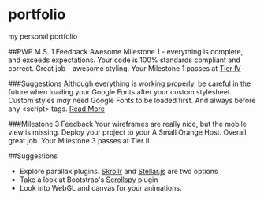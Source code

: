 # portfolio
my personal portfolio


##PWP M.S. 1 Feedback
Awesome Milestone 1 - everything is complete, and exceeds expectations. Your code is 100% standards compliant and correct. Great job - awesome styling. Your Milestone 1 passes at [Tier IV](https://bootcamp-coders.cnm.edu/projects/personal/rubric/)

###Suggestions
Although everything is working properly, be careful in the future when loading your Google Fonts after your custom stylesheet. Custom styles *may* need Google Fonts to be loaded first. And always before any &lt;script&gt; tags. [Read More](https://developers.google.com/fonts/docs/technical_considerations)

###Milestone 3 Feedback
Your wireframes are really nice, but the mobile view is missing. Deploy your project to your A Small Orange Host. Overall great job. Your Milestone 3 passes at Tier II.
 
##Suggestions
- Explore parallax plugins. [Skrollr]("http://prinzhorn.github.io/skrollr/") and [Stellar.js]("http://markdalgleish.com/projects/stellar.js/") are two options
- Take a look at Bootstrap's [Scrollspy]("http://getbootstrap.com/javascript/#scrollspy") plugin
- Look into WebGL and canvas for your animations.
